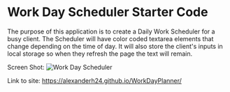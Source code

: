 # Work Day Scheduler Starter Code

The purpose of this application is to create a Daily Work Scheduler for a busy client. The Scheduler will have color coded textarea elements that change depending on the time of day. It will also store the client's inputs in local storage so when they refresh the page the text will remain.

Screen Shot: ![Work Day Scheduler](https://user-images.githubusercontent.com/98491350/166174081-a6b11af9-a539-4b6b-ba03-a70c66fbddd4.png)

Link to site: https://alexanderh24.github.io/WorkDayPlanner/
